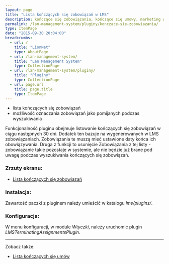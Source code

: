```yaml
---
layout: page
title: "Lista kończących się zobowiązań w LMS"
description: kończące się zobowiązania, kończące się umowy, marketing w lms, pluginy dla lms
permalink: /lan-management-system/pluginy/konczace-sie-zobowiazania/
type: ItemPage
date: "2015-09-30 20:04:00"
breadcrumbs:
  - url: /
    title: "LionNet"
    type: AboutPage
  - url: /lan-management-system/
    title: "Lan Management System"
    type: CollectionPage
  - url: /lan-management-system/pluginy/
    title: "Pluginy"
    type: CollectionPage
  - url: page.url
    title: page.title
    type: ItemPage
---
```


 * lista kończących się zobowiązań
 * możliwość oznaczania zobowiązań jako pomijanych podczas wyszukiwania

Funkcjonalność pluginu obejmuje listowanie kończących się zobowiązań w ciągu następnych 
30 dni. Dodatek ten bazuje na wygenerowanych w LMS zobowiązaniach. Zobowiązania te muszą mieć 
ustawione daty końca ich obowiązywania. Druga z funkcji to usunięcie Zobowiązania z tej 
listy - zobowiązanie takie pozostaje w systemie, ale nie będzie już brane pod uwagę 
podczas wyszukiwania kończących się zobowiązań.

### Zrzuty ekranu:

 * [Lista kończących się zobowiązań](http://lion.net.pl/assets/img/pluginy/konczace_sie_zobowiazania.png)

### Instalacja:

Zawartość paczki z pluginem należy umieścić w katalogu *lms/plugins/*.

### Konfiguracja:

W menu konfiguracji, w module *Wtyczki*, należy uruchomić plugin 
*LMSTerminatingAssignmentsPlugin*.

* * *

Zobacz także:

 * [Lista kończących się umów](../konczace-sie-umowy)
